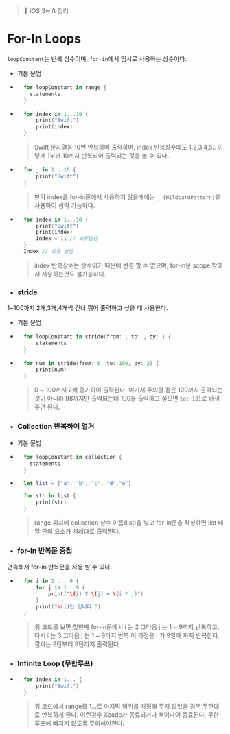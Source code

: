 > 📝 iOS Swift 정리

# For-In Loops

`loopConstant`는 반복 상수이며, `for-in`에서 임시로 사용하는 상수이다.

- 기본 문법

- ```swift   
    for loopConstant in range {
      statements
    }
    ```

- ```swift   
    for index in 1...10 {
        print("Swift")
        print(index)
    }
    ```
    > Swift 문자열을 10번 반복하여 출력하며, index 반복상수에도 1,2,3,4,5.. 이렇게 1부터 10까지 반복되어 출력되는 것을 볼 수 있다.

- ```swift   
    for _ in 1...10 {
        print("Swift")
    }
    ```
    > 만약 index를 for-in문에서 사용하지 않을때에는 `_ (WildcardPattern)`을 사용하여 생략 가능하다.

- ```swift   
    for index in 1...10 {
        print("Swift")
        print(index)
        index = 11 // 오류발생
    }
    Index // 오류 발생
    ```
    > index 반복상수는 상수이기 때문에 변경 할 수 없으며,  for-in문 scope 밖에서 사용하는것도 불가능하다.


- ### stride
1~100까지 2개,3개,4개씩 건너 뛰어 출력하고 싶을 때 사용한다. 
- 기본 문법 
- ```swift
    for loopConstant in stride(from: , to: , by: ) {
        statements
    }
    ```
    
- ```swift
    for num in stride(from: 0, to: 100, by: 2) {
        print(num)
    }
    ```
    > 0 ~ 100까지 2씩 증가하여 출력된다. 여기서 주의할 점은 100까지 출력되는것이 아니라 98까지만 출력되는데 100을 출력하고 싶으면 `to: 101`로 바꿔주면 된다.


- ### Collection 반복하여 열거

- 기본 문법

- ```swift   
    for loopConstant in collection {
      statements
    }
    ```

- ```swift
    let list = ["a", "b", "c", "d","e"]

    for str in list {
        print(str)
    }
    ```
    > range 위치에 collection 상수 이름(list)을 넣고 for-in문을 작성하면 list 배열 안의 요소가 차례대로 출력된다.

- ###  for-in 반복문 중첩
연속해서 for-in 반복문을 사용 할 수 있다.

- ```swift
    for i in 2 ... 9 {
        for j in 1...9 {
            print("\(i) X \(j) = \(i * j)")
        }
        print("\(i)단 입니다.")
    }
    ```
    > 위 코드를 보면 첫번째 for-in문에서 i 는 2 그다음 j 는 1 ~ 9까지 반복하고, 다시 i 는 3 그다음 j 는 1 ~ 9까지 반복 이 과정을 i 가 9일때 까지 반복한다. 결과는 2단부터 9단까지 출력된다.

- ### Infinite Loop (무한루프)

- ```swift   
    for index in 1... {
        print("Swift")
    }
    ```
    > 위 코드에서 range를 1...로  마지막 범위를 지정해 주지 않았을 경우 무한대로 반복하게 된다. 이런경우 Xcode가 종료되거나 뻑이나야 종료된다. 무한루프에 빠지지 않도록 주의해야한다.

